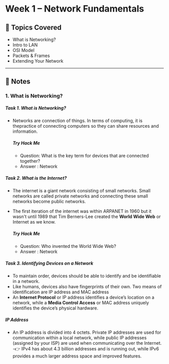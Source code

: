 # Week 1 – Network Fundamentals

## 📖 Topics Covered
- What is Networking?
- Intro to LAN
- OSI Model
- Packets & Frames
- Extending Your Network

---

## 📝 Notes

### 1. What is Networking?

##### Task 1. What is Networking?

- Networks are connection of things. In terms of computing, it is thepractice of connecting computers so they can share resources and information.

  ##### Try Hack Me
  - Question: What is the key term for devices that are connected together?
  - Answer : Network 

##### Task 2. What is the Internet?

- The internet is a giant network consisting of small networks. Small networks are called private networks and connecting these small networks become public networks.
- The first iteration of the internet was within ARPANET in 1960 but it wasn't until 1989 that Tim Berners-Lee created the **World Wide Web** or Internet as we know.

  ##### Try Hack Me
    - Question: Who invented the World Wide Web?
    - Answer : Network
 
##### Task 3. Identifying Devices on a Network

- To maintain order, devices should be able to identify and be identifiable in a network.
- Like humans, devices also have fingerprints of their own. Two means of identification are IP address and MAC address
- An **Internet Protocol** or IP address identifies a device’s location on a network, while a **Media Control Access**  or MAC address uniquely identifies the device’s physical hardware.

##### IP Address
- An IP address is divided into 4 octets. Private IP addresses are used for communication within a local network, while public IP addresses (assigned by your ISP) are used when communicating over the Internet.
-👉 IPv4 has about 4.3 billion addresses and is running out, while IPv6 provides a much larger address space and improved features.
